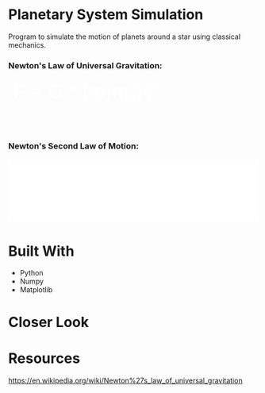 # Planetary System Simulation
Program to simulate the motion of planets around a star using classical mechanics.

### Newton's Law of Universal Gravitation:
<svg xmlns="http://www.w3.org/2000/svg" width="300" height="100">
  <text x="10" y="40" font-family="Arial" font-size="40" fill="white">
    F = G * (m₁m₂) / r²
  </text>
</svg>

### Newton's Second Law of Motion:
![Acceleration Equation](/acceleration.svg)


# Built With
* Python
* Numpy
* Matplotlib

# Closer Look

# Resources
https://en.wikipedia.org/wiki/Newton%27s_law_of_universal_gravitation
